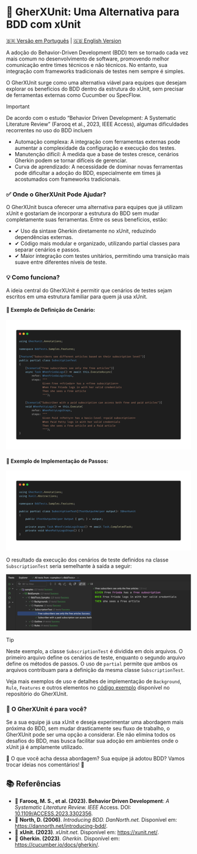 # 🚀 GherXUnit: Uma Alternativa para BDD com xUnit
[🇧🇷 Versão em Português](README_PTBR.md) | [🇬🇧 English Version](README.md)

A adoção do Behavior-Driven Development (BDD) tem se tornado cada vez mais comum no desenvolvimento de software, promovendo melhor comunicação entre times técnicos e não técnicos. No entanto, sua integração com frameworks tradicionais de testes nem sempre é simples.

O GherXUnit surge como uma alternativa viável para equipes que desejam explorar os benefícios do BDD dentro da estrutura do xUnit, sem precisar de ferramentas externas como Cucumber ou SpecFlow.

> [!IMPORTANT]  
> De acordo com o estudo “Behavior Driven Development: A Systematic Literature Review” (Farooq et al., 2023, IEEE Access), algumas dificuldades recorrentes no uso do BDD incluem
> - Automação complexa: A integração com ferramentas externas pode aumentar a complexidade da configuração e execução dos testes.
> - Manutenção difícil: À medida que a base de testes cresce, cenários Gherkin podem se tornar difíceis de gerenciar.
> - Curva de aprendizado: A necessidade de dominar novas ferramentas pode dificultar a adoção do BDD, especialmente em times já acostumados com frameworks tradicionais.

### ✅ Onde o GherXUnit Pode Ajudar?

O GherXUnit busca oferecer uma alternativa para equipes que já utilizam xUnit e gostariam de incorporar a estrutura do BDD sem mudar completamente suas ferramentas. Entre os seus benefícios, estão:

- ✔ Uso da sintaxe Gherkin diretamente no xUnit, reduzindo dependências externas.
- ✔ Código mais modular e organizado, utilizando partial classes para separar cenários e passos.
- ✔ Maior integração com testes unitários, permitindo uma transição mais suave entre diferentes níveis de teste.

### 💡 Como funciona?

A ideia central do GherXUnit é permitir que cenários de testes sejam escritos em uma estrutura familiar para quem já usa xUnit.

####  📌 Exemplo de Definição de Cenário:
![img.png](docs/img_code1.png)

#### 📌 Exemplo de Implementação de Passos:
![img.png](docs/img_code2.png)

O resultado da execução dos cenários de teste definidos na classe `SubscriptionTest` seria semelhante à saída a seguir:

![img.png](docs/img3.png)

> [!TIP]  
> Neste exemplo, a classe `SubscriptionTest` é dividida em dois arquivos. O primeiro arquivo define os cenários de teste, enquanto o segundo arquivo define os métodos de passos. O uso de `partial` permite que ambos os arquivos contribuam para a definição da mesma classe `SubscriptionTest`.

Veja mais exemplos de uso e detalhes de implementação de `Background`, `Rule`, `Features` e outros elementos
no [código exemplo](/src/sample/BddSample/Samples) disponível no repositório do GherXUnit.

### 🔎 O GherXUnit é para você?

Se a sua equipe já usa xUnit e deseja experimentar uma abordagem mais próxima do BDD, sem mudar drasticamente seu fluxo de trabalho, o GherXUnit pode ser uma opção a considerar. Ele não elimina todos os desafios do BDD, mas busca facilitar sua adoção em ambientes onde o xUnit já é amplamente utilizado.

💬 O que você acha dessa abordagem? Sua equipe já adotou BDD? Vamos trocar ideias nos comentários! 🚀

## 📚 Referências

- 📖 **Farooq, M. S., et al. (2023). Behavior Driven Development**: _A Systematic Literature Review. IEEE_ Access. DOI: [10.1109/ACCESS.2023.3302356](https://doi.org/10.1109/ACCESS.2023.3302356).
- 📖 **North, D. (2006)**. _Introducing BDD. DanNorth.net._ Disponível em: https://dannorth.net/introducing-bdd/.
- 📖 **xUnit. (2023)**. _xUnit.net._ Disponível em: https://xunit.net/.
- 📖 **Gherkin. (2023)**. _Gherkin._ Disponível em: https://cucumber.io/docs/gherkin/.


